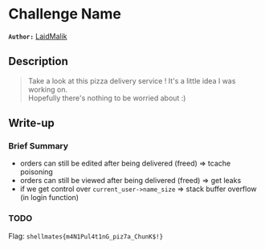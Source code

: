 # Challenge Name

**`Author:`** [LaidMalik](https://github.com/malikDaCoda)

## Description

> Take a look at this pizza delivery service ! It's a little idea I was working on.  
> Hopefully there's nothing to be worried about :)

## Write-up

### Brief Summary

- orders can still be edited after being delivered (freed) => tcache poisoning
- orders can still be viewed after being delivered (freed) => get leaks
- if we get control over `current_user->name_size` => stack buffer overflow (in login function)

### TODO

Flag: `shellmates{m4N1Pul4t1nG_piz7a_ChunK$!}`
